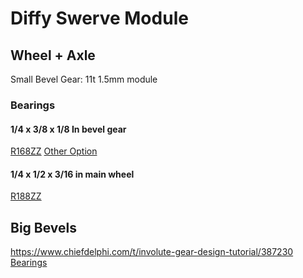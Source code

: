# Diffy Swerve Module
## Wheel + Axle
Small Bevel Gear: 11t 1.5mm module
### Bearings
#### 1/4 x 3/8 x 1/8 In bevel gear
[R168ZZ](https://www.amazon.com/FOCMKEAS-R168ZZ-Industrial-Mechanical-Equipment/dp/B0BMW2P61D?crid=1QOKNB3LYQGUS&dib=eyJ2IjoiMSJ9.SCdWfhpJgqePDf5zCNei4rK0ALaeez13tj16kAHz2bxbnikZoeH_TJ2LXQunqDLUmfdAXoBXYhC1xhEAy3-8pk6hmaIAGdXSh5DpJaMLIBzd6yu3WSHf-U0dKSA-4BL4uY0WLYdpHXllSe0re3Ur8aQuLJ9yrsQBzUO0lp6zaYESuIkWhSJNts4ThddV6iYw2eR7VNo4XC1v9uzlXXx1OUgQAtK4jwgY5Z7PVJ-VYRs.WqDcN0VpDG2DIb_8cVOaT6xDYj8vfOyWNaFrzspALqQ&dib_tag=se&keywords=1%2F4%2Bthin%2Bwall%2Bbearing&qid=1744387518&sprefix=1%2F4%2Bthin%2Bwall%2Bbearing%2Caps%2C197&sr=8-15&th=1)
[Other Option](https://www.amazon.com/uxcell-4-inchx3-8-inchx1-Shielded-Bearings/dp/B0828JXX4N?crid=WS9WFH8E1OZN&dib=eyJ2IjoiMSJ9.wbdKO7r497u8pHHJq4Xd9V9eaCz4JYoHSqdP9EtrwfU3YBLQQ5Q_FgRUI7pHpDvnOfRZ9z_gVmb0gtiphBxNBD6Lcec1O4bFJoqGmgwZdeZRW327xT8Xi2Ls3_4CWpwT11XtssogZoIKssU73Gcc7CcK8JWXqf2BzzzVefMSCLH415kxtUHDHXe7iSpFkrpFSFVhCKh_-xQ9z_xlFZ-d7Lo24CLliHsXYTeDMhl72y8.VfrsIWfaO4rtKyKL3VOCJ1Jn7kdSjw2fLEU_dObIk6s&dib_tag=se&keywords=R168ZZ&qid=1744387605&sprefix=r168zz%2B%2Caps%2C136&sr=8-4&th=1)
#### 1/4 x 1/2 x 3/16 in main wheel
[R188ZZ](https://www.amazon.com/uxcell-R188ZZ-Groove-Bearings-Shielded/dp/B082PQ9FSY?crid=14I08HNAS13ON&dib=eyJ2IjoiMSJ9.M9ZiCsm-zqDJrhUO2sxU_BM4Gn_dlRV_aOKgXaGJAcC8jGxGnL6X7TQyxYIx12gBGeBTBRpRnIQVro4BRPyQtyVA1zxYBCXBYRcIl5hjxNY00VkVLHGjla_6FbetJHUwhOH37m1QBYl2fZBJ4mZqj1nNwM3-Mdf56WyM9Pa4BxGGnTXsNkupC1jIUzE2UlPsTATRTZ5nd0xCWK4T9o9UELVbv610prdW4OxX71W1PFM.UgOclZWPr_bkl1yyKONIM2PSk4VReQsGt97Wk4Bt1eA&dib_tag=se&keywords=1%2F4ID+1%2F2in+OD+in+bearing&qid=1744472203&sprefix=1%2F4id+1%2F2in+od+in+bearing%2Caps%2C81&sr=8-4)
## Big Bevels
https://www.chiefdelphi.com/t/involute-gear-design-tutorial/387230
[Bearings](https://www.amazon.com/uxcell-V623ZZ-Bearing-3x12x4mm-Bearings/dp/B0DBQWDBWD?crid=O6KVT9T5HREJ&dib=eyJ2IjoiMSJ9.TzPVmDNRzh2cW3ZmDohH95lUyE2S-Iaw-O3hxFt-EmP3BeF8Ud6FgbYXw07e6JRu2c-ck60jb46fADzSqbJjm_zJBHr7HEL7ZqUIpPBEjBPLN-j757Iwlz1wkj8PNm5ae3cfCsK4rlT2uU_FTBbJHTqFESWXGJGNEhqJ0KIUtj9rSnFvQ5fM4j3j3EcKtl_N2pBjzk6LAduJeZhpRZKUjKCxJcWqIx9GNgPBDPMETCo.LJfH8pfW_erfJLocs8uETOlojxuBy2SmEQj6jByiK8I&dib_tag=se&keywords=3mm%2Bgroove%2Bbearing&qid=1744483996&sprefix=3mm%2Bgroove%2Bbearing%2Caps%2C108&sr=8-10&th=1)